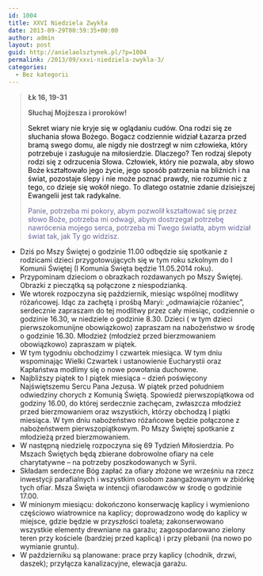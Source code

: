 ```yaml
---
id: 1004
title: XXVI Niedziela Zwykła
date: 2013-09-29T00:59:35+00:00
author: admin
layout: post
guid: http://anielaolsztynek.pl/?p=1004
permalink: /2013/09/xxvi-niedziela-zwykla-3/
categories:
  - Bez kategorii
---
```

> **Łk 16, 19-31**
> 
> **Słuchaj Mojżesza i proroków!**
> 
> <span style="color: #000000;">Sekret wiary nie kryje się w oglądaniu cudów. Ona rodzi się ze słuchania słowa Bożego. Bogacz codziennie widział Łazarza przed bramą swego domu, ale nigdy nie dostrzegł w nim człowieka, który potrzebuje i zasługuje na miłosierdzie. Dlaczego? Ten rodzaj ślepoty rodzi się z odrzucenia Słowa. Człowiek, który nie pozwala, aby słowo Boże kształtowało jego życie, jego sposób patrzenia na bliźnich i na świat, pozostaje ślepy i nie może poznać prawdy, nie rozumie nic z tego, co dzieje się wokół niego. To dlatego ostatnie zdanie dzisiejszej Ewangelii jest tak radykalne.</span>
> 
> <span style="color: #666699;">Panie, potrzeba mi pokory, abym pozwolił kształtować się przez słowo Boże, potrzeba mi odwagi, abym dostrzegał potrzebę nawrócenia mojego serca, potrzeba mi Twego światła, abym widział świat tak, jak Ty go widzisz.</span>

  * Dziś po Mszy Świętej o godzinie 11.00 odbędzie się spotkanie z rodzicami dzieci przygotowujących się w tym roku szkolnym do I Komunii Świętej (I Komunia Święta będzie 11.05.2014 roku).
  * Przypominam dzieciom o obrazkach rozdawanych po Mszy Świętej. Obrazki z pieczątką są połączone z niespodzianką.
  * We wtorek rozpoczyna się październik, miesiąc wspólnej modlitwy różańcowej. Idąc za zachętą i prośbą Maryi: &#8222;odmawiajcie różaniec&#8221;, serdecznie zapraszam do tej modlitwy przez cały miesiąc, codziennie o godzinie 16.30, w niedziele o godzinie 8.30. Dzieci ( w tym dzieci pierwszokomunijne obowiązkowo) zapraszam na nabożeństwo w środę o godzinie 16.30. Młodzież (młodzież przed bierzmowaniem obowiązkowo) zapraszam w piątek.
  * W tym tygodniu obchodzimy I czwartek miesiąca. W tym dniu wspominając Wielki Czwartek i ustanowienie Eucharystii oraz Kapłaństwa modlimy się o nowe powołania duchowne.
  * Najbliższy piątek to I piątek miesiąca &#8211; dzień poświęcony Najświętszemu Sercu Pana Jezusa. W piątek przed południem odwiedziny chorych z Komunią Świętą. Spowiedź pierwszopiątkowa od godziny 16.00, do której serdecznie zachęcam, zwłaszcza młodzież przed bierzmowaniem oraz wszystkich, którzy obchodzą I piątki miesiąca. W tym dniu nabożeństwo różańcowe będzie połączone z nabożeństwem pierwszopiątkowym. Po Mszy Świętej spotkanie z młodzieżą przed bierzmowaniem.
  * W następną niedzielę rozpoczyna się 69 Tydzień Miłosierdzia. Po Mszach Świętych będą zbierane dobrowolne ofiary na cele charytatywne &#8211; na potrzeby poszkodowanych w Syrii.
  * Składam serdeczne Bóg zapłać za ofiary złożone we wrześniu na rzecz inwestycji parafialnych i wszystkim osobom zaangażowanym w zbiórkę tych ofiar. Msza Święta w intencji ofiarodawców w środę o godzinie 17.00.
  * W minionym miesiącu: dokończono konserwację kaplicy i wymieniono częściowo wiatrownice na kaplicy; doprowadzono wodę do kaplicy w miejsce, gdzie będzie w przyszłości toaleta; zakonserwowano wszystkie elementy drewniane na garażu; zagospodarowano zielony teren przy kościele (bardziej przed kaplicą) i przy plebanii (na nowo po wymianie gruntu).
  * W październiku są planowane: prace przy kaplicy (chodnik, drzwi, daszek); przyłącza kanalizacyjne, elewacja garażu.